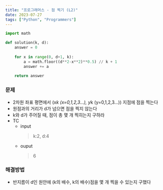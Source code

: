 ```yaml
---
title: "프로그래머스 - 점 찍기 (L2)"
date: 2023-07-27
tags: ["Python", "Programmers"]
---
```


```python
import math

def solution(k, d):
    answer = 0
    
    for x in range(0, d+1, k):
        a = math.floor((d**2-x**2)**0.5) // k + 1
        answer += a
        
    return answer
```

### 문제

- 2차원 좌표 평면에서 (x*k (x=0,1,2,3...), y*k (y=0,1,2,3...)) 지점에 점을 찍는다
- 원점과의 거리가 d가 넘으면 점을 찍지 않는다
- k와 d가 주어질 때, 점이 총 몇 개 찍히는지 구하라
- TC
  - input
    > k:2, d:4
  - ouput
    > 6

### 해결방법
- 반지름이 d인 원안에 (k의 배수, k의 배수)점을 몇 개 찍을 수 있는지 구했다
